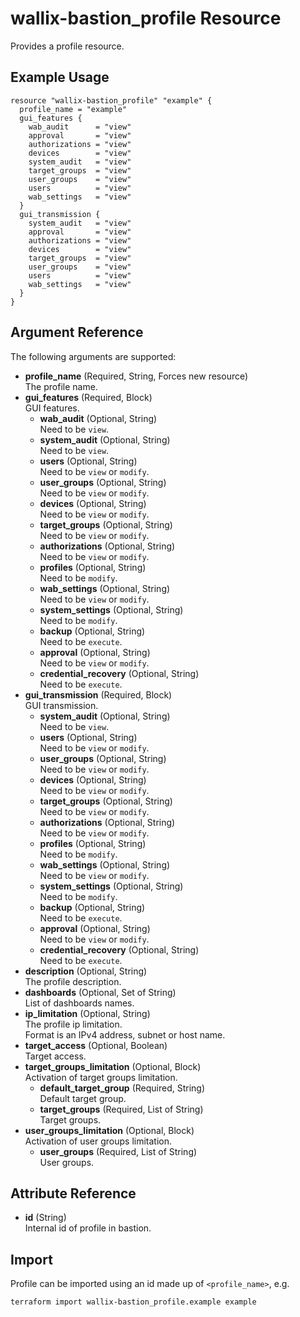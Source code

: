# wallix-bastion_profile Resource

Provides a profile resource.

## Example Usage

```hcl
resource "wallix-bastion_profile" "example" {
  profile_name = "example"
  gui_features {
    wab_audit      = "view"
    approval       = "view"
    authorizations = "view"
    devices        = "view"
    system_audit   = "view"
    target_groups  = "view"
    user_groups    = "view"
    users          = "view"
    wab_settings   = "view"
  }
  gui_transmission {
    system_audit   = "view"
    approval       = "view"
    authorizations = "view"
    devices        = "view"
    target_groups  = "view"
    user_groups    = "view"
    users          = "view"
    wab_settings   = "view"
  }
}
```

## Argument Reference

The following arguments are supported:

- **profile_name** (Required, String, Forces new resource)  
  The profile name.
- **gui_features** (Required, Block)  
  GUI features.
  - **wab_audit** (Optional, String)  
    Need to be `view`.
  - **system_audit** (Optional, String)  
    Need to be `view`.
  - **users** (Optional, String)  
    Need to be `view` or `modify`.
  - **user_groups** (Optional, String)  
    Need to be `view` or `modify`.
  - **devices** (Optional, String)  
    Need to be `view` or `modify`.
  - **target_groups** (Optional, String)  
    Need to be `view` or `modify`.
  - **authorizations** (Optional, String)  
    Need to be `view` or `modify`.
  - **profiles** (Optional, String)  
    Need to be `modify`.
  - **wab_settings** (Optional, String)  
    Need to be `view` or `modify`.
  - **system_settings** (Optional, String)  
    Need to be `modify`.
  - **backup** (Optional, String)  
    Need to be `execute`.
  - **approval** (Optional, String)  
    Need to be `view` or `modify`.
  - **credential_recovery** (Optional, String)  
    Need to be `execute`.
- **gui_transmission** (Required, Block)  
  GUI transmission.
  - **system_audit** (Optional, String)  
    Need to be `view`.
  - **users** (Optional, String)  
    Need to be `view` or `modify`.
  - **user_groups** (Optional, String)  
    Need to be `view` or `modify`.
  - **devices** (Optional, String)  
    Need to be `view` or `modify`.
  - **target_groups** (Optional, String)  
    Need to be `view` or `modify`.
  - **authorizations** (Optional, String)  
    Need to be `view` or `modify`.
  - **profiles** (Optional, String)  
    Need to be `modify`.
  - **wab_settings** (Optional, String)  
    Need to be `view` or `modify`.
  - **system_settings** (Optional, String)  
    Need to be `modify`.
  - **backup** (Optional, String)  
    Need to be `execute`.
  - **approval** (Optional, String)  
    Need to be `view` or `modify`.
  - **credential_recovery** (Optional, String)  
    Need to be `execute`.
- **description** (Optional, String)  
  The profile description.
- **dashboards** (Optional, Set of String)  
  List of dashboards names.
- **ip_limitation** (Optional, String)  
  The profile ip limitation.  
  Format is an IPv4 address, subnet or host name.
- **target_access** (Optional, Boolean)  
  Target access.
- **target_groups_limitation** (Optional, Block)  
  Activation of target groups limitation.
  - **default_target_group** (Required, String)  
    Default target group.
  - **target_groups** (Required, List of String)  
    Target groups.
- **user_groups_limitation** (Optional, Block)  
  Activation of user groups limitation.
  - **user_groups** (Required, List of String)  
    User groups.

## Attribute Reference

- **id** (String)  
  Internal id of profile in bastion.

## Import

Profile can be imported using an id made up of `<profile_name>`, e.g.

```shell
terraform import wallix-bastion_profile.example example
```

